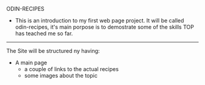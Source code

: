 ODIN-RECIPES

- This is an introduction to my first web page project. It will be called odin-recipes,
 it's main porpose is to demostrate some of the skills TOP has teached me so far.

 ---

The Site will be structured ny having:
- A main page
    - a couple of links to the actual recipes
    - some images about the topic
